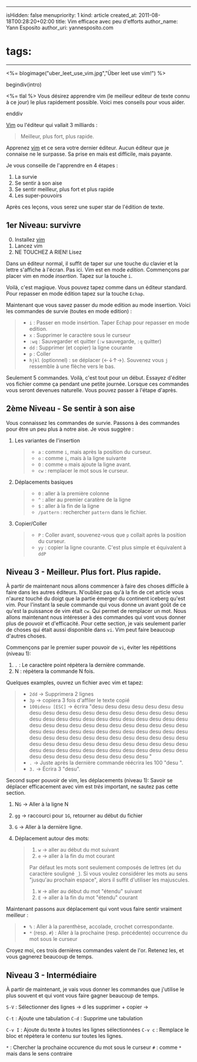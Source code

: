 -----
isHidden:       false
menupriority:   1
kind:           article
created_at:     2011-08-18T00:28:20+02:00
title: Vim efficace avec peu d'efforts
author_name: Yann Esposito
author_uri: yannesposito.com
# tags:
-----
<%= blogimage("uber_leet_use_vim.jpg","Über leet use vim!") %>

begindiv(intro)


<%= tlal %> Vous désirez apprendre vim (le meilleur editeur de texte connu à ce jour) le plus rapidement possible. Voici mes conseils pour vous aider.

enddiv

[Vim] ou l'éditeur qui vallait 3 milliards :

> Meilleur, plus fort, plus rapide.

Apprenez [vim] et ce sera votre dernier éditeur.
Aucun éditeur que je connaise ne le surpasse.
Sa prise en mais est difficile, mais payante.

Je vous conseille de l'apprendre en 4 étapes :

1. La survie
2. Se sentir à son aise
3. Se sentir meilleur, plus fort et plus rapide
4. Les super-pouvoirs

Après ces leçons, vous serez une super star de l'édition de texte.

[Vim]: http://www.vim.org
[vim]: http://www.vim.org

## 1er Niveau: survivre

0. Installez [vim]
1. Lancez vim
2. NE TOUCHEZ A RIEN! Lisez

Dans un éditeur normal, il suffit de taper sur une touche du clavier et la lettre s'affiche à l'écran.
Pas ici.
Vim est en mode _edition_.
Commençons par placer vim en mode _insertion_.
Tapez sur la touche `i`.

Voilà, c'est magique. 
Vous pouvez tapez comme dans un éditeur standard.
Pour repasser en mode édition tapez sur la touche `Echap`.

Maintenant que vous savez passer du mode edition au mode insertion. Voici les commandes de survie (toutes en mode edition) :

> - `i` : Passer en mode insértion. Taper Echap pour repasser en mode edition.
> - `x` : Supprimer le caractère sous le curseur
> - `:wq` : Sauvegarder et quitter (`:w` sauvegarde, `:q` quitter)
> - `dd` : Supprimer (et copier) la ligne courante
> - `p` : Coller
> - `hjkl` (optionnel) : se déplacer (<-&darr;&uarr;->). Souvenez vous `j` ressemble à une flèche vers le bas.

Seulement 5 commandes. Voilà, c'est tout pour un début. 
Essayez d'éditer vos fichier comme ça pendant une petite journée. 
Lorsque ces commandes vous seront devenues naturelle. 
Vous pouvez passer à l'étape d'après. 

## 2ème Niveau - Se sentir à son aise

Vous connaissez les commandes de survie. Passons à des commandes pour être un peu plus à notre aise. Je vous suggère :

1. Les variantes de l'insertion

    > - `a` : comme `i`, mais après la position du curseur.
    > - `o` : comme `i`, mais à la ligne suivante
    > - `O` : comme `o` mais ajoute la ligne avant.
    > - `cw` : remplacer le mot sous le curseur.

2. Déplacements basiques

    > - `0` : aller à la première colonne
    > - `^` : aller au premier caratère de la ligne
    > - `$` : aller à la fin de la ligne
    > - `/pattern` : rechercher `pattern` dans le fichier.

3. Copier/Coller

    > - `P` : Coller avant, souvenez-vous que `p` collait après la position du curseur.
    > - `yy` : copier la ligne courante. C'est plus simple et équivalent à `ddP`

## Niveau 3 - Meilleur. Plus fort. Plus rapide.

À partir de maintenant nous allons commencer à faire des choses difficile à faire dans les autres éditeurs. 
N'oubliez pas qu'à la fin de cet article vous n'aurez touché du doigt que la partie émerger du continent iceberg qu'est vim. 
Pour l'instant la seule commande qui vous donne un avant goût de ce qu'est la puissance de vim était `cw`. Qui permet de remplacer un mot.
Nous allons maintenant nous intéresser à des commandes qui vont vous donner plus de pouvoir et d'efficacité.
Pour cette section, je vais seulement parler de choses qui était aussi disponible dans `vi`. Vim peut faire beaucoup d'autres choses.

Commençons par le premier super pouvoir de `vi`, éviter les répétitions (niveau 1):

1. `.` : Le caractère point répètera la dernière commande.
2. N<commande> : répètera la commande N fois. 

Quelques examples, ouvrez un fichier avec vim et tapez:

> - `2dd` -> Supprimera 2 lignes
> - `3p` -> copiera 3 fois d'affiler le texte copié
> - `100idesu [ESC]` -> écrira "desu desu desu desu desu desu desu desu desu desu desu desu desu desu desu desu desu desu desu desu desu desu desu desu desu desu desu desu desu desu desu desu desu desu desu desu desu desu desu desu desu desu desu desu desu desu desu desu desu desu desu desu desu desu desu desu desu desu desu desu desu desu desu desu desu desu desu desu desu desu desu desu desu desu desu desu desu desu desu desu desu desu desu desu desu desu desu desu desu desu desu desu desu desu desu desu desu desu desu desu "
> - `.` -> Juste après la dernière commande  réécrira les 100 "desu ". 
> - `3.` -> Écrira 3 "desu".

Second super pouvoir de vim, les déplacements (niveau 1):
Savoir se déplacer efficacement avec vim est _très_ important, ne sautez pas cette section.

1. N`G` -> Aller à la ligne N
2. `gg` -> raccourci pour `1G`, retourner au début du fichier
3. `G`  -> Aller à la dernière ligne.
4. Déplacement autour des mots:

    > 1. `w` -> aller au début du mot suivant
    > 2. `e` -> aller à la fin du mot courant
    >
    > Par défaut les mots sont seulement composés de lettres (et du caractère souligné `_`).
    > Si vous voulez considérer les mots au sens "jusqu'au prochain espace", alors il suffit d'utiliser les majuscules.
    >
    > 1. `W` -> aller au début du mot "étendu" suivant
    > 2. `E` -> aller à la fin du mot "étendu" courant

Maintenant passons aux déplacement qui vont vous faire sentir vraiment meilleur :

> - `%` : Aller à la parenthèse, accolade, crochet correspondante.
> - `*` (resp. `#`) : Aller à la prochaine (resp. précédente) occurrence du mot sous le curseur

Croyez moi, ces trois dernières commandes valent de l'or.
Retenez les, et vous gagnerez beaucoup de temps.

## Niveau 3 - Intermédiaire 

À partir de maintenant, je vais vous donner les commandes que j'utilise le plus souvent et qui vont vous faire gagner beaucoup de temps.

`S-V` : Sélectionner des lignes
    -> d les supprimer + copier
    -> 

`C-t` : Ajoute une tabulation
`C-d` : Supprime une tabulation

`C-v I` : Ajoute du texte à toutes les lignes sélectionnées
`C-v c` : Remplace le bloc et répètera le contenu sur toutes les lignes.

`*` : Chercher la prochaine occurence du mot sous le curseur
`#` : comme `*` mais dans le sens contraire

